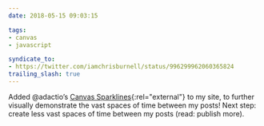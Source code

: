```yaml
---
date: 2018-05-15 09:03:15

tags:
- canvas
- javascript

syndicate_to:
- https://twitter.com/iamchrisburnell/status/996299962060365824
trailing_slash: true
---
```


Added @adactio’s [Canvas Sparklines](https://adactio.com/journal/5941){:rel="external"} to my site, to further visually demonstrate the vast spaces of time between my posts! Next step: create less vast spaces of time between my posts (read: publish more).
